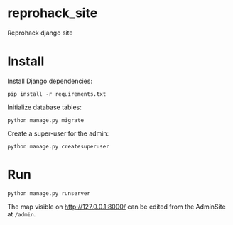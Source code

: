 # reprohack_site
Reprohack django site

Install
=======

Install Django dependencies:

```{bash}
pip install -r requirements.txt
```

Initialize database tables:

```{bash}
python manage.py migrate
```

Create a super-user for the admin:

```{bash}
python manage.py createsuperuser
```

Run
===

```{bash}
python manage.py runserver
```

The map visible on http://127.0.0.1:8000/ can be edited from the AdminSite at ``/admin``.